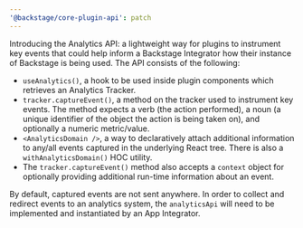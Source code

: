 ```yaml
---
'@backstage/core-plugin-api': patch
---
```


Introducing the Analytics API: a lightweight way for plugins to instrument key
events that could help inform a Backstage Integrator how their instance of
Backstage is being used. The API consists of the following:

- `useAnalytics()`, a hook to be used inside plugin components which retrieves
  an Analytics Tracker.
- `tracker.captureEvent()`, a method on the tracker used to instrument key
  events. The method expects a verb (the action performed), a noun (a unique
  identifier of the object the action is being taken on), and optionally a
  numeric metric/value.
- `<AnalyticsDomain />`, a way to declaratively attach additional information
  to any/all events captured in the underlying React tree. There is also a
  `withAnalyticsDomain()` HOC utility.
- The `tracker.captureEvent()` method also accepts a `context` object for
  optionally providing additional run-time information about an event.

By default, captured events are not sent anywhere. In order to collect and
redirect events to an analytics system, the `analyticsApi` will need to be
implemented and instantiated by an App Integrator.
